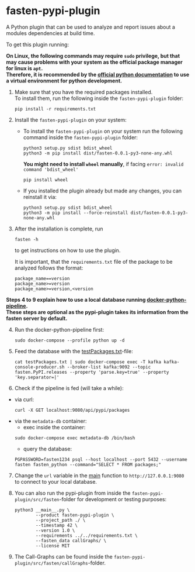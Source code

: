 # fasten-pypi-plugin

A Python plugin that can be used to analyze and report issues about a modules dependencies at build time.

To get this plugin running:

**On Linux, the following commands may require `sudo` privilege, but that may cause problems with your system as the official package manager for linux is `apt`.  
Therefore, it is recommended by the [official python documentation](https://docs.python.org/3/tutorial/venv.html) to use a virtual environment for python development.**

1. Make sure that you have the required packages installed.  
   To install them, run the following inside the `fasten-pypi-plugin` folder:
    ```
    pip install -r requirements.txt
    ```

2. Install the `fasten-pypi-plugin` on your system:
    - To install the `fasten-pypi-plugin` on your system run the following command inside the `fasten-pypi-plugin` folder:
        ```
        python3 setup.py sdist bdist_wheel
        python3 -m pip install dist/fasten-0.0.1-py3-none-any.whl
        ```
       **You might need to install `wheel` manually**, if facing `error: invalid command 'bdist_wheel'`
        ```
        pip install wheel
        ```
   - If you installed the plugin already but made any changes, you can reinstall it via:
       ```
       python3 setup.py sdist bdist_wheel
       python3 -m pip install --force-reinstall dist/fasten-0.0.1-py3-none-any.whl
       ```

3. After the installation is complete, run
    ```
    fasten -h
    ```
   to get instructions on how to use the plugin.

   It is important, that the `requirements.txt` file of the package to be analyzed follows the format:
   ```
   package_name==version
   package_name>=version
   package_name>=version,<version
   ```

**Steps 4 to 9 explain how to use a local database running [docker-python-pipeline](https://github.com/fasten-project/fasten-docker-deployment).  
These steps are optional as the pypi-plugin takes its information from the fasten server by default.**

4. Run the docker-python-pipeline first:
    ```
    sudo docker-compose --profile python up -d
    ```

5. Feed the database with the [testPackages.txt](https://github.com/fasten-project/fasten-pypi-plugin/blob/main/testPackages.txt)-file:
    ```
    cat testPackages.txt | sudo docker-compose exec -T kafka kafka-console-producer.sh --broker-list kafka:9092 --topic fasten.PyPI.releases --property 'parse.key=true' --property 'key.separator=|'
    ```

6. Check if the pipeline is fed (will take a while):
 * via curl:
    ```
    curl -X GET localhost:9080/api/pypi/packages
    ```
 * via the `metadata-db` container:
	* exec inside the container:
    ```
    sudo docker-compose exec metadata-db /bin/bash
    ```
	* query the database:
    ```
    PGPASSWORD=fasten1234 psql --host localhost --port 5432 --username fasten fasten_python --command="SELECT * FROM packages;"
    ```

7. Change the `url` variable in the [main](https://github.com/fasten-project/fasten-pypi-plugin/blob/8dbddc63e8cc8e5823ee92dd62196f29b626e99f/src/fasten/__main__.py#L26) function to `http://127.0.0.1:9080` to connect to your local database.

8. You can also run the pypi-plugin from inside the `fasten-pypi-plugin/src/fasten`-folder for development or testing purposes:
    ```
    python3 __main__.py \
            --product fasten-pypi-plugin \
            --project_path ./ \
            --timestamp 42 \
            --version 1.0 \
            --requirements ../../requirements.txt \
            --fasten_data callGraphs/ \
            --license MIT
    ```

1. The Call-Graphs can be found inside the `fasten-pypi-plugin/src/fasten/callGraphs`-folder.
